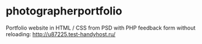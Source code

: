 # photographerportfolio
Portfolio website in HTML / CSS from PSD with PHP feedback form without reloading: 
http://u87225.test-handyhost.ru/
